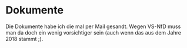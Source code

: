 # Dokumente

Die Dokumente habe ich die mal per Mail gesandt. Wegen VS-NfD muss man da doch ein wenig vorsichtiger sein (auch wenn das aus dem Jahre 2018 stammt ;).

